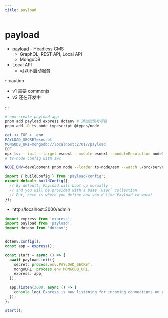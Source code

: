 ```yaml
---
title: payload
---
```


# payload

- [payload](https://payloadcms.com/) - Headless CMS
  - GraphQL, REST API, Local API
  - MongoDB
- Local API
  - 可以不启动服务

:::caution

- v1 需要 commonjs
- v2 还在开发中

:::

```bash
# npx create-payload-app
pnpm add payload express dotenv # 添加到现有项目
pnpm add -D ts-node typescript @types/node

cat << EOF > .env
PAYLOAD_SECRET=secret
MONGODB_URI=mongodb://localhost:27017/payload
EOF
npx tsc --init --target esnext --module esnext --moduleResolution node16
# ts-node config with swc

NODE_ENV=development pnpm node --loader ts-node/esm --watch ./src/server.ts
```


```ts title="payload.config.ts"
import { buildConfig } from 'payload/config';
export default buildConfig({
  // By default, Payload will boot up normally
  // and you will be provided with a base `User` collection.
  // But, here is where you define how you'd like Payload to work!
});
```

- http://localhost:3000/admin

```ts
import express from 'express';
import payload from 'payload';
import dotenv from 'dotenv';


dotenv.config();
const app = express();

const start = async () => {
  await payload.init({
    secret: process.env.PAYLOAD_SECRET,
    mongoURL: process.env.MONGODB_URI,
    express: app,
  });

  app.listen(3000, async () => {
    console.log('Express is now listening for incoming connections on port 3000.');
  });
};

start();
```
